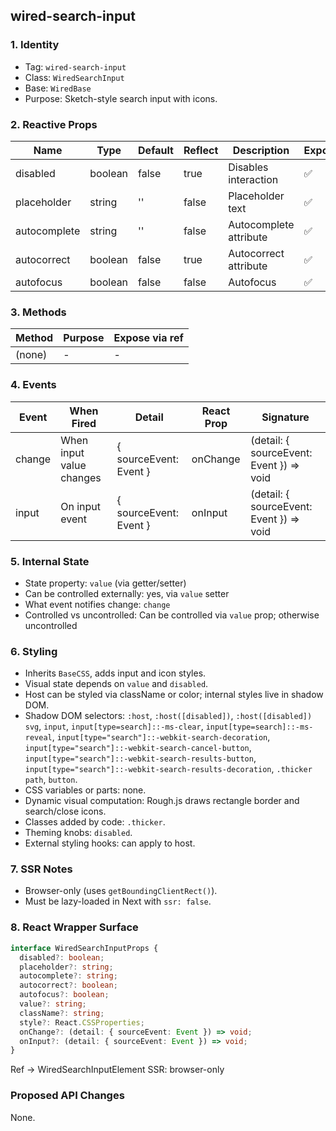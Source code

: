 ## wired-search-input

### 1. Identity
- Tag: `wired-search-input`
- Class: `WiredSearchInput`
- Base: `WiredBase`
- Purpose: Sketch-style search input with icons.

### 2. Reactive Props
| Name | Type | Default | Reflect | Description | Expose | React Name |
|------|------|----------|----------|--------------|---------|-------------|
| disabled | boolean | false | true | Disables interaction | ✅ | disabled |
| placeholder | string | '' | false | Placeholder text | ✅ | placeholder |
| autocomplete | string | '' | false | Autocomplete attribute | ✅ | autocomplete |
| autocorrect | boolean | false | true | Autocorrect attribute | ✅ | autocorrect |
| autofocus | boolean | false | false | Autofocus | ✅ | autofocus |

### 3. Methods
| Method | Purpose | Expose via ref |
|---------|----------|----------------|
| (none) | - | - |

### 4. Events
| Event | When Fired | Detail | React Prop | Signature |
|--------|-------------|---------|-------------|------------|
| change | When input value changes | { sourceEvent: Event } | onChange | (detail: { sourceEvent: Event }) => void |
| input | On input event | { sourceEvent: Event } | onInput | (detail: { sourceEvent: Event }) => void |

### 5. Internal State
- State property: `value` (via getter/setter)
- Can be controlled externally: yes, via `value` setter
- What event notifies change: `change`
- Controlled vs uncontrolled: Can be controlled via `value` prop; otherwise uncontrolled

### 6. Styling
- Inherits `BaseCSS`, adds input and icon styles.
- Visual state depends on `value` and `disabled`.
- Host can be styled via className or color; internal styles live in shadow DOM.
- Shadow DOM selectors: `:host`, `:host([disabled])`, `:host([disabled]) svg`, `input`, `input[type=search]::-ms-clear`, `input[type=search]::-ms-reveal`, `input[type="search"]::-webkit-search-decoration`, `input[type="search"]::-webkit-search-cancel-button`, `input[type="search"]::-webkit-search-results-button`, `input[type="search"]::-webkit-search-results-decoration`, `.thicker path`, `button`.
- CSS variables or parts: none.
- Dynamic visual computation: Rough.js draws rectangle border and search/close icons.
- Classes added by code: `.thicker`.
- Theming knobs: `disabled`.
- External styling hooks: can apply to host.

### 7. SSR Notes
- Browser-only (uses `getBoundingClientRect()`).
- Must be lazy-loaded in Next with `ssr: false`.

### 8. React Wrapper Surface
```ts
interface WiredSearchInputProps {
  disabled?: boolean;
  placeholder?: string;
  autocomplete?: string;
  autocorrect?: boolean;
  autofocus?: boolean;
  value?: string;
  className?: string;
  style?: React.CSSProperties;
  onChange?: (detail: { sourceEvent: Event }) => void;
  onInput?: (detail: { sourceEvent: Event }) => void;
}
```
Ref → WiredSearchInputElement
SSR: browser-only

### Proposed API Changes
None.